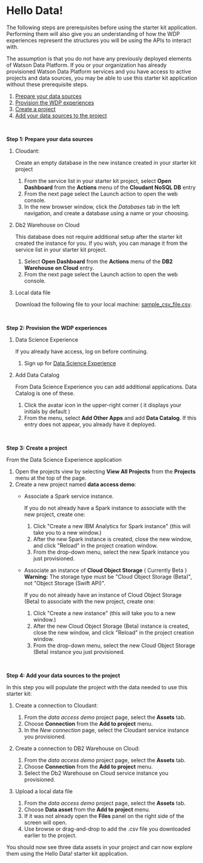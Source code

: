# Hello Data!

The following steps are prerequisites before using the starter kit application. Performing them will also give you an understanding of how the WDP experiences represent the structures you will be using the APIs to interact with.

The assumption is that you do not have any previously deployed elements of Watson Data Platform. If you or your organization has already provisioned Watson Data Platform services and you have access to active projects and data sources, you may be able to use this starter kit application without these prerequisite steps. 

1. <a href="#stepone">Prepare your data sources</a>
2. <a href="#steptwo">Provision the WDP experiences</a>
3. <a href="#stepthree">Create a project</a>
4. <a href="#stepfour">Add your data sources to the project</a>

<p>&nbsp;</p>
<a name="stepone"></a>

**Step 1: Prepare your data sources**

1. Cloudant:

    Create an empty database in the new instance created in your starter kit project
    1. From the service list in your starter kit project, select **Open Dashboard** from the **Actions** menu of the **Cloudant NoSQL DB** entry
    2. From the next page select the Launch action to open the web console.
    3. In the new browser window, click the *Databases* tab in the left navigation, and create a database using a name or your choosing.

2. Db2 Warehouse on Cloud

    This database does not require additional setup after the starter kit created the instance for you. If you wish, you can manage it from the service list in your starter kit project. 
    1. Select **Open Dashboard** from the **Actions** menu of the **DB2 Warehouse on Cloud** entry.
    2. From the next page select the Launch action to open the web console.

3. Local data file

    Download the following file to your local machine: <a href='https://raw.githubusercontent.com/ibm-watson-data-lab/wdp-skit-cookbook/master/SETUP/sample_csv_file.csv' download>sample\_csv\_file.csv</a>.

<p>&nbsp;</p>
<a name="steptwo"></a>

**Step 2: Provision the WDP experiences**

1. Data Science Experience

    If you already have access, log on before continuing.
    1. Sign up for [Data Science Experience](http://datascience.ibm.com/)

2. Add Data Catalog

    From Data Science Experience you can add additional applications. Data Catalog is one of these.
    1. Click the avatar icon in the upper-right corner ( it displays your initials by default )
    2. From the menu, select **Add Other Apps** and add **Data Catalog**. If this entry does not appear, you already have it deployed.

<p>&nbsp;</p>
<a name="stepthree"></a>

**Step 3: Create a project**
    
From the Data Science Experience application

1. Open the projects view by selecting **View All Projects** from the **Projects** menu at the top of the page.
2. Create a new project named **data access demo**:
    - Associate a Spark service instance.
    
        If you do not already have a Spark instance to associate with the new project, create one:
        1. Click "Create a new IBM Analytics for Spark instance" (this will take you to a new window.)
        2. After the new Spark instance is created, close the new window, and click "Reload" in the project creation window.
        3. From the drop-down menu, select the new Spark instance you just provisioned.

    - Associate an instance of **Cloud Object Storage** ( Currently Beta )
        **Warning:** The storage type must be "Cloud Object Storage (Beta)", not "Object Storage (Swift API)".
        
        If you do not already have an instance of Cloud Object Storage (Beta) to associate with the new project, create one:
        1. Click "Create a new instance" (this will take you to a new window.)
        2. After the new Cloud Object Storage (Beta) instance is created, close the new window, and click "Reload" in the project creation window.
        3. From the drop-down menu, select the new Cloud Object Storage (Beta) instance you just provisioned.

<p>&nbsp;</p>
<a name="stepfour"></a>

**Step 4: Add your data sources to the project**

In this step you will populate the project with the data needed to use this starter kit:

1. Create a connection to Cloudant:
    1. From the *data access demo* project page, select the **Assets** tab.
    2. Choose **Connection** from the **Add to project** menu.
    3. In the *New connection* page, select the Cloudant service instance you provisioned.

2. Create a connection to DB2 Warehouse on Cloud:
    1. From the *data access demo* project page, select the **Assets** tab.
    2. Choose **Connection** from the **Add to project** menu.
    3. Select the Db2 Warehouse on Cloud service instance you provisioned.

3. Upload a local data file
    1. From the *data access demo* project page, select the **Assets** tab.
    2. Choose **Data asset** from the **Add to project** menu.
    3. If it was not already open the **Files** panel on the right side of the screen will open.
    4. Use browse or drag-and-drop to add the .csv file you downloaded earlier to the project.

You should now see three data assets in your project and can now explore them using the Hello Data! starter kit application.

